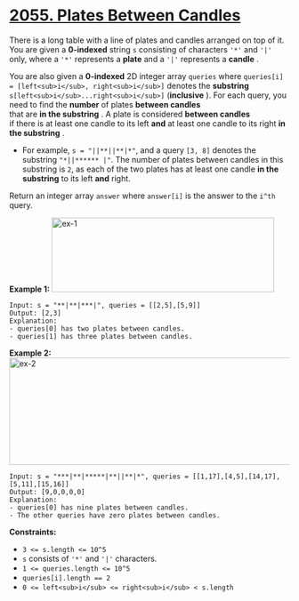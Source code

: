 # [2055. Plates Between Candles](https://leetcode.com/problems/plates-between-candles/description/)

There is a long table with a line of plates and candles arranged on top of it.
You are given a **0-indexed** string `s` consisting of characters `'*'` and
`'|'` only, where a `'*'` represents a **plate** and a `'|'` represents a
**candle** .

You are also given a **0-indexed** 2D integer array `queries` where
`queries[i] = [left<sub>i</sub>, right<sub>i</sub>]` denotes the **substring**
`s[left<sub>i</sub>...right<sub>i</sub>]` (**inclusive** ). For each query, you
need to find the **number** of plates **between candles**  
that are **in the substring** . A plate is considered **between candles**  
if there is at least one candle to its left **and** at least one candle to its
right **in the substring** .

- For example, `s = "||**||**|*"`, and a query `[3, 8]` denotes the substring
  `"*||****** |"`. The number of plates between candles in this substring is
  `2`, as each of the two plates has at least one candle **in the substring** to
  its left **and** right.

Return an integer array `answer` where `answer[i]` is the answer to the `i^th`
query.

**Example 1:**
<img alt="ex-1" src="https://assets.leetcode.com/uploads/2021/10/04/ex-1.png"
 style="width: 400px; height: 134px;">

```
Input: s = "**|**|***|", queries = [[2,5],[5,9]]
Output: [2,3]
Explanation:
- queries[0] has two plates between candles.
- queries[1] has three plates between candles.
```

**Example 2:**
<img alt="ex-2" src="https://assets.leetcode.com/uploads/2021/10/04/ex-2.png"
style="width: 600px; height: 193px;">

```
Input: s = "***|**|*****|**||**|*", queries = [[1,17],[4,5],[14,17],[5,11],[15,16]]
Output: [9,0,0,0,0]
Explanation:
- queries[0] has nine plates between candles.
- The other queries have zero plates between candles.
```

**Constraints:**

- `3 <= s.length <= 10^5`
- `s` consists of `'*'` and `'|'` characters.
- `1 <= queries.length <= 10^5`
- `queries[i].length == 2`
- `0 <= left<sub>i</sub> <= right<sub>i</sub> < s.length`

